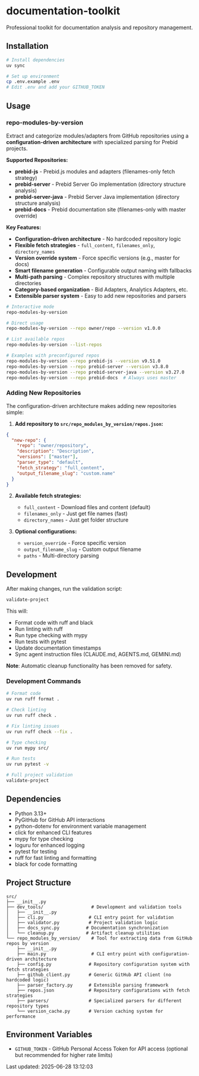 # documentation-toolkit

Professional toolkit for documentation analysis and repository management.

## Installation

```bash
# Install dependencies
uv sync

# Set up environment
cp .env.example .env
# Edit .env and add your GITHUB_TOKEN
```

## Usage

### repo-modules-by-version

Extract and categorize modules/adapters from GitHub repositories using a **configuration-driven architecture** with specialized parsing for Prebid projects.

**Supported Repositories:**
- **prebid-js** - Prebid.js modules and adapters (filenames-only fetch strategy)
- **prebid-server** - Prebid Server Go implementation (directory structure analysis)
- **prebid-server-java** - Prebid Server Java implementation (directory structure analysis)
- **prebid-docs** - Prebid documentation site (filenames-only with master override)

**Key Features:**
- **Configuration-driven architecture** - No hardcoded repository logic
- **Flexible fetch strategies** - `full_content`, `filenames_only`, `directory_names`
- **Version override system** - Force specific versions (e.g., master for docs)
- **Smart filename generation** - Configurable output naming with fallbacks
- **Multi-path parsing** - Complex repository structures with multiple directories
- **Category-based organization** - Bid Adapters, Analytics Adapters, etc.
- **Extensible parser system** - Easy to add new repositories and parsers

```bash
# Interactive mode
repo-modules-by-version

# Direct usage
repo-modules-by-version --repo owner/repo --version v1.0.0

# List available repos
repo-modules-by-version --list-repos

# Examples with preconfigured repos
repo-modules-by-version --repo prebid-js --version v9.51.0
repo-modules-by-version --repo prebid-server --version v3.8.0
repo-modules-by-version --repo prebid-server-java --version v3.27.0
repo-modules-by-version --repo prebid-docs  # Always uses master
```

### Adding New Repositories

The configuration-driven architecture makes adding new repositories simple:

1. **Add repository to `src/repo_modules_by_version/repos.json`:**
```json
{
  "new-repo": {
    "repo": "owner/repository",
    "description": "Description",
    "versions": ["master"],
    "parser_type": "default",
    "fetch_strategy": "full_content",
    "output_filename_slug": "custom.name"
  }
}
```

2. **Available fetch strategies:**
   - `full_content` - Download files and content (default)
   - `filenames_only` - Just get file names (fast)
   - `directory_names` - Just get folder structure

3. **Optional configurations:**
   - `version_override` - Force specific version
   - `output_filename_slug` - Custom output filename
   - `paths` - Multi-directory parsing

## Development

After making changes, run the validation script:

```bash
validate-project
```

This will:
- Format code with ruff and black
- Run linting with ruff
- Run type checking with mypy
- Run tests with pytest
- Update documentation timestamps
- Sync agent instruction files (CLAUDE.md, AGENTS.md, GEMINI.md)

**Note**: Automatic cleanup functionality has been removed for safety.

### Development Commands

```bash
# Format code
uv run ruff format .

# Check linting
uv run ruff check .

# Fix linting issues
uv run ruff check --fix .

# Type checking
uv run mypy src/

# Run tests
uv run pytest -v

# Full project validation
validate-project
```

## Dependencies

- Python 3.13+
- PyGitHub for GitHub API interactions
- python-dotenv for environment variable management
- click for enhanced CLI features
- mypy for type checking
- loguru for enhanced logging
- pytest for testing
- ruff for fast linting and formatting
- black for code formatting

## Project Structure

```
src/
├── __init__.py
├── dev_tools/                  # Development and validation tools
│   ├── __init__.py
│   ├── cli.py                 # CLI entry point for validation
│   ├── validator.py           # Project validation logic
│   ├── docs_sync.py          # Documentation synchronization
│   └── cleanup.py            # Artifact cleanup utilities
└── repo_modules_by_version/    # Tool for extracting data from GitHub repos by version
    ├── __init__.py
    ├── main.py                 # CLI entry point with configuration-driven architecture
    ├── config.py              # Repository configuration system with fetch strategies
    ├── github_client.py       # Generic GitHub API client (no hardcoded logic)
    ├── parser_factory.py      # Extensible parsing framework
    ├── repos.json             # Repository configurations with fetch strategies
    ├── parsers/               # Specialized parsers for different repository types
    └── version_cache.py       # Version caching system for performance
```

## Environment Variables

- `GITHUB_TOKEN` - GitHub Personal Access Token for API access (optional but recommended for higher rate limits)

Last updated: 2025-06-28 13:12:03